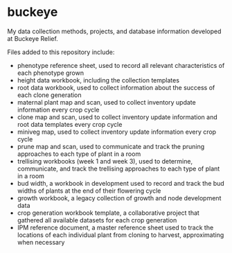 # buckeye
My data collection methods, projects, and database information developed at Buckeye Relief.

Files added to this repository include:
  + phenotype reference sheet, used to record all relevant characteristics of each phenotype grown
  + height data workbook, including the collection templates
  + root data workbook, used to collect information about the success of each clone generation
  + maternal plant map and scan, used to collect inventory update information every crop cycle
  + clone map and scan, used to collect inventory update information and root data templates every crop cycle
  + miniveg map, used to collect inventory update information every crop cycle
  + prune map and scan, used to communicate and track the pruning approaches to each type of plant in a room
  + trellising workbooks (week 1 and week 3), used to determine, communicate, and track the trellising approaches to each type of plant in a room
  + bud width, a workbook in development used to record and track the bud widths of plants at the end of their flowering cycle
  + growth workbook, a legacy collection of growth and node development data
  + crop generation workbook template, a collaborative project that gathered all available datasets for each crop generation
  + IPM reference document, a master reference sheet used to track the locations of each individual plant from cloning to harvest, approximating when necessary
  
